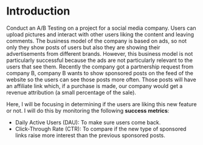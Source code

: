 # Introduction

Conduct an A/B Testing on a project for a social media company. Users can upload pictures and interact with other users liking the content and leaving comments. 
The business model of the company is based on ads, so not only they show posts of users but also they are showing their advertisements from different brands. However, this business model is not particularly successful because the ads are not particularly relevant to the users that see them. Recently the company got a partnership request from company B, company B wants to show sponsored posts on the feed of the website so the users can see those posts more often. Those posts will have an affiliate link which, if a purchase is made, our company would get a revenue attribution (a small percentage of the sale). 

Here, I will be focusing in determining if the users are liking this new feature or not. I will do this by monitoring the following **success metrics**:
* Daily Active Users (DAU): To make sure users come back.
* Click-Through Rate (CTR): To compare if the new type of sponsored links raise more interest than the previous sponsored posts.

